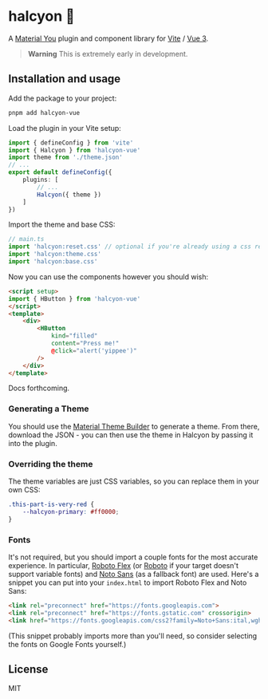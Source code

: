 # halcyon 🌅

A [Material You][m3] plugin and component library for [Vite] / [Vue 3][v3].

> **Warning**
> This is extremely early in development.

## Installation and usage

Add the package to your project:

```sh
pnpm add halcyon-vue
```

Load the plugin in your Vite setup:

```ts
import { defineConfig } from 'vite'
import { Halcyon } from 'halcyon-vue'
import theme from './theme.json'
// ...
export default defineConfig({
    plugins: [
        // ...
        Halcyon({ theme })
    ]
})
```

Import the theme and base CSS:

```ts
// main.ts
import 'halcyon:reset.css' // optional if you're already using a css reset
import 'halcyon:theme.css'
import 'halcyon:base.css'
```

Now you can use the components however you should wish:

```html
<script setup>
import { HButton } from 'halcyon-vue'
</script>
<template>
    <div>
        <HButton
            kind="filled"
            content="Press me!"
            @click="alert('yippee')"
        />
    </div>
</template>
```

Docs forthcoming.

### Generating a Theme

You should use the [Material Theme Builder][theme-builder] to generate a theme.
From there, download the JSON - you can then use the theme in Halcyon by passing it
into the plugin.

### Overriding the theme

The theme variables are just CSS variables, so you can replace them in your
own CSS:

```css
.this-part-is-very-red {
    --halcyon-primary: #ff0000;
}
```

### Fonts

It's not required, but you should import a couple fonts for the most accurate
experience. In particular, [Roboto Flex][roboto-flex] (or [Roboto] if your target
doesn't support variable fonts) and [Noto Sans][noto-sans] (as a fallback font)
are used. Here's a snippet you can put into your `index.html` to import Roboto Flex
and Noto Sans:

```html
<link rel="preconnect" href="https://fonts.googleapis.com">
<link rel="preconnect" href="https://fonts.gstatic.com" crossorigin>
<link href="https://fonts.googleapis.com/css2?family=Noto+Sans:ital,wght@0,400;0,500;0,700;1,400;1,500;1,700&family=Roboto+Flex:wght@400;500;700&display=swap" rel="stylesheet">
```

(This snippet probably imports more than you'll need, so consider selecting the
fonts on Google Fonts yourself.)

## License

MIT

[vite]: https://vitejs.dev
[m3]: https://m3.material.io
[v3]: https://vuejs.org
[theme-builder]: https://www.figma.com/community/plugin/1034969338659738588/Material-Theme-Builder
[roboto-flex]: https://fonts.google.com/specimen/Roboto+Flex
[roboto]: https://fonts.google.com/specimen/Roboto
[noto-sans]: https://fonts.google.com/noto/specimen/Noto+Sans?query=noto

